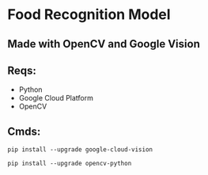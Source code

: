 # Food Recognition Model

## Made with OpenCV and Google Vision

## Reqs:
- Python
- Google Cloud Platform
- OpenCV


## Cmds: 

`pip install --upgrade google-cloud-vision`

`pip install --upgrade opencv-python`